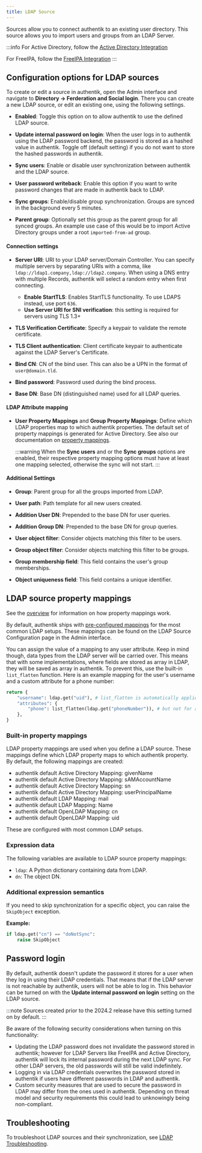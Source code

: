 ```yaml
---
title: LDAP Source
---
```


Sources allow you to connect authentik to an existing user directory. This source allows you to import users and groups from an LDAP Server.

:::info
For Active Directory, follow the [Active Directory Integration](../../directory-sync/active-directory/index.md)

For FreeIPA, follow the [FreeIPA Integration](../../directory-sync/freeipa/index.md)
:::

## Configuration options for LDAP sources

To create or edit a source in authentik, open the Admin interface and navigate to **Directory -> Ferderation and Social login**. There you can create a new LDAP source, or edit an existing one, using the following settings.

- **Enabled**: Toggle this option on to allow authentik to use the defined LDAP source.

- **Update internal password on login**: When the user logs in to authentik using the LDAP password backend, the password is stored as a hashed value in authentik. Toggle off (default setting) if you do not want to store the hashed passwords in authentik.

- **Sync users**: Enable or disable user synchronization between authentik and the LDAP source.

- **User password writeback**: Enable this option if you want to write password changes that are made in authentik back to LDAP.

- **Sync groups**: Enable/disable group synchronization. Groups are synced in the background every 5 minutes.

- **Parent group**: Optionally set this group as the parent group for all synced groups. An example use case of this would be to import Active Directory groups under a root `imported-from-ad` group.

#### Connection settings

- **Server URI**: URI to your LDAP server/Domain Controller. You can specify multiple servers by separating URIs with a comma, like `ldap://ldap1.company,ldap://ldap2.company`. When using a DNS entry with multiple Records, authentik will select a random entry when first connecting.

    - **Enable StartTLS**: Enables StartTLS functionality. To use LDAPS instead, use port `636`.
    - **Use Server URI for SNI verification**: this setting is required for servers using TLS 1.3+

- **TLS Verification Certificate**: Specify a keypair to validate the remote certificate.

- **TLS Client authentication**: Client certificate keypair to authenticate against the LDAP Server's Certificate.

- **Bind CN**: CN of the bind user. This can also be a UPN in the format of `user@domain.tld`.

- **Bind password**: Password used during the bind process.

- **Base DN**: Base DN (distinguished name) used for all LDAP queries.

#### LDAP Attribute mapping

- **User Property Mappings** and **Group Property Mappings**: Define which LDAP properties map to which authentik properties. The default set of property mappings is generated for Active Directory. See also our documentation on [property mappings](#ldap-source-property-mappings).

    :::warning
    When the **Sync users** and or the **Sync groups** options are enabled, their respective property mapping options must have at least one mapping selected, otherwise the sync will not start.
    :::

#### Additional Settings

- **Group**: Parent group for all the groups imported from LDAP.

- **User path**: Path template for all new users created.

- **Addition User DN**: Prepended to the base DN for user queries.

- **Addition Group DN**: Prepended to the base DN for group queries.

- **User object filter**: Consider objects matching this filter to be users.

- **Group object filter**: Consider objects matching this filter to be groups.

- **Group membership field**: This field contains the user's group memberships.

- **Object uniqueness field**: This field contains a unique identifier.

## LDAP source property mappings

See the [overview](../../property-mappings/index.md) for information on how property mappings work.

By default, authentik ships with [pre-configured mappings](#built-in-property-mappings) for the most common LDAP setups. These mappings can be found on the LDAP Source Configuration page in the Admin interface.

You can assign the value of a mapping to any user attribute. Keep in mind though, data types from the LDAP server will be carried over. This means that with some implementations, where fields are stored as array in LDAP, they will be saved as array in authentik. To prevent this, use the built-in `list_flatten` function. Here is an example mapping for the user's username and a custom attribute for a phone number:

```python
return {
    "username": ldap.get("uid"), # list_flatten is automatically applied to top-level attributes
    "attributes": {
        "phone": list_flatten(ldap.get("phoneNumber")), # but not for attributes!
    },
}
```

### Built-in property mappings

LDAP property mappings are used when you define a LDAP source. These mappings define which LDAP property maps to which authentik property. By default, the following mappings are created:

- authentik default Active Directory Mapping: givenName
- authentik default Active Directory Mapping: sAMAccountName
- authentik default Active Directory Mapping: sn
- authentik default Active Directory Mapping: userPrincipalName
- authentik default LDAP Mapping: mail
- authentik default LDAP Mapping: Name
- authentik default OpenLDAP Mapping: cn
- authentik default OpenLDAP Mapping: uid

These are configured with most common LDAP setups.

### Expression data

The following variables are available to LDAP source property mappings:

- `ldap`: A Python dictionary containing data from LDAP.
- `dn`: The object DN.

### Additional expression semantics

If you need to skip synchronization for a specific object, you can raise the `SkipObject` exception.

**Example:**

```python
if ldap.get("cn") == "doNotSync":
    raise SkipObject
```

## Password login

By default, authentik doesn't update the password it stores for a user when they log in using their LDAP credentials. That means that if the LDAP server is not reachable by authentik, users will not be able to log in. This behavior can be turned on with the **Update internal password on login** setting on the LDAP source.

:::note
Sources created prior to the 2024.2 release have this setting turned on by default.
:::

Be aware of the following security considerations when turning on this functionality:

- Updating the LDAP password does not invalidate the password stored in authentik; however for LDAP Servers like FreeIPA and Active Directory, authentik will lock its internal password during the next LDAP sync. For other LDAP servers, the old passwords will still be valid indefinitely.
- Logging in via LDAP credentials overwrites the password stored in authentik if users have different passwords in LDAP and authentik.
- Custom security measures that are used to secure the password in LDAP may differ from the ones used in authentik. Depending on threat model and security requirements this could lead to unknowingly being non-compliant.

## Troubleshooting

To troubleshoot LDAP sources and their synchronization, see [LDAP Troubleshooting](../../../../troubleshooting/ldap_source.md).
